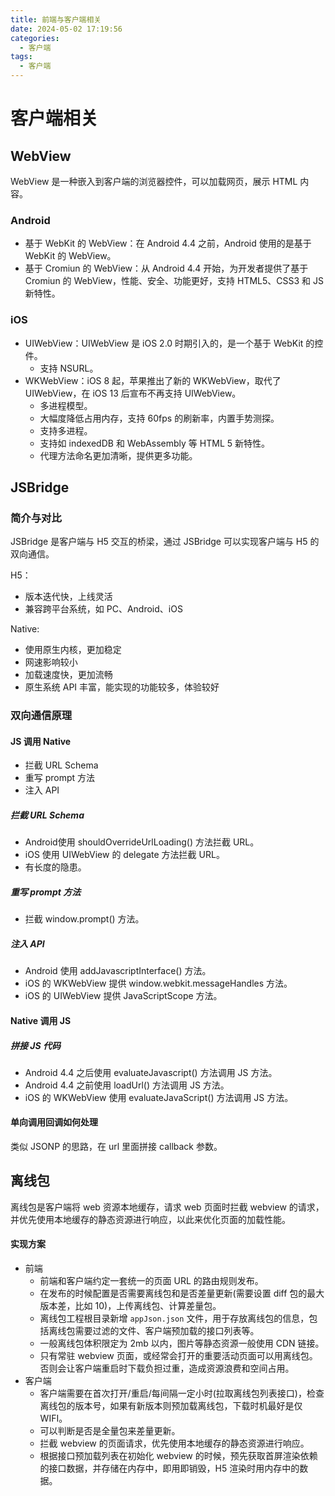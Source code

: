 ```yaml
---
title: 前端与客户端相关
date: 2024-05-02 17:19:56
categories:
  - 客户端
tags:
  - 客户端
---
```


<!-- more -->

# 客户端相关

## WebView

WebView 是一种嵌入到客户端的浏览器控件，可以加载网页，展示 HTML 内容。

### Android

- 基于 WebKit 的 WebView：在 Android 4.4 之前，Android 使用的是基于 WebKit 的 WebView。
- 基于 Cromiun 的 WebView：从 Android 4.4 开始，为开发者提供了基于 Cromiun 的 WebView，性能、安全、功能更好，支持 HTML5、CSS3 和 JS 新特性。

### iOS

- UIWebView：UIWebView 是 iOS 2.0 时期引入的，是一个基于 WebKit 的控件。
  - 支持 NSURL。
- WKWebView：iOS 8 起，苹果推出了新的 WKWebView，取代了 UIWebView，在 iOS 13 后宣布不再支持 UIWebView。
  - 多进程模型。
  - 大幅度降低占用内存，支持 60fps 的刷新率，内置手势测探。
  - 支持多进程。
  - 支持如 indexedDB 和 WebAssembly 等 HTML 5 新特性。
  - 代理方法命名更加清晰，提供更多功能。

## JSBridge

### 简介与对比

JSBridge 是客户端与 H5 交互的桥梁，通过 JSBridge 可以实现客户端与 H5 的双向通信。

H5：

- 版本迭代快，上线灵活
- 兼容跨平台系统，如 PC、Android、iOS

Native:

- 使用原生内核，更加稳定
- 网速影响较小
- 加载速度快，更加流畅
- 原生系统 API 丰富，能实现的功能较多，体验较好

### 双向通信原理

#### JS 调用 Native

- 拦截 URL Schema
- 重写 prompt 方法
- 注入 API

##### 拦截 URL Schema

- Android使用 shouldOverrideUrlLoading() 方法拦截 URL。
- iOS 使用 UIWebView 的 delegate 方法拦截 URL。
- 有长度的隐患。

##### 重写 prompt 方法

- 拦截 window.prompt() 方法。

##### 注入 API

- Android 使用 addJavascriptInterface() 方法。
- iOS 的 WKWebView 提供 window.webkit.messageHandles 方法。
- iOS 的 UIWebView 提供 JavaScriptScope 方法。

#### Native 调用 JS

##### 拼接 JS 代码

- Android 4.4 之后使用 evaluateJavascript() 方法调用 JS 方法。
- Android 4.4 之前使用 loadUrl() 方法调用 JS 方法。
- iOS 的 WKWebView 使用 evaluateJavaScript() 方法调用 JS 方法。

#### 单向调用回调如何处理

类似 JSONP 的思路，在 url 里面拼接 callback 参数。

## 离线包

离线包是客户端将 web 资源本地缓存，请求 web 页面时拦截 webview 的请求，并优先使用本地缓存的静态资源进行响应，以此来优化页面的加载性能。

#### 实现方案

- 前端
  - 前端和客户端约定一套统一的页面 URL 的路由规则发布。
  - 在发布的时候配置是否需要离线包和是否差量更新(需要设置 diff 包的最大版本差，比如 10)，上传离线包、计算差量包。
  - 离线包工程根目录新增 `appJson.json` 文件，用于存放离线包的信息，包括离线包需要过滤的文件、客户端预加载的接口列表等。
  - 一般离线包体积限定为 2mb 以内，图片等静态资源一般使用 CDN 链接。
  - 只有常驻 webview 页面，或经常会打开的重要活动页面可以用离线包。否则会让客户端重启时下载负担过重，造成资源浪费和空间占用。
- 客户端
  - 客户端需要在首次打开/重启/每间隔一定小时(拉取离线包列表接口)，检查离线包的版本号，如果有新版本则预加载离线包，下载时机最好是仅 WIFI。
  - 可以判断是否是全量包来差量更新。
  - 拦截 webview 的页面请求，优先使用本地缓存的静态资源进行响应。
  - 根据接口预加载列表在初始化 webview 的时候，预先获取首屏渲染依赖的接口数据，并存储在内存中，即用即销毁，H5 渲染时用内存中的数据。
